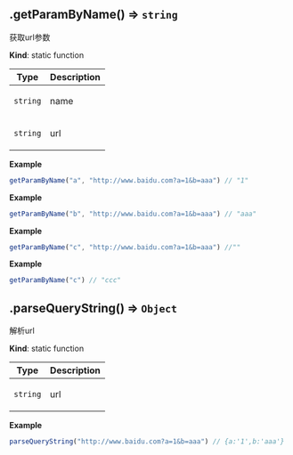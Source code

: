 <a name="url.getParamByName"></a>

## .getParamByName() ⇒ <code>string</code>
<p>获取url参数</p>

**Kind**: static function  

| Type | Description |
| --- | --- |
| <code>string</code> | <p>name</p> |
| <code>string</code> | <p>url</p> |

**Example**  
```js
getParamByName("a", "http://www.baidu.com?a=1&b=aaa") // "1"
```
**Example**  
```js
getParamByName("b", "http://www.baidu.com?a=1&b=aaa") // "aaa"
```
**Example**  
```js
getParamByName("c", "http://www.baidu.com?a=1&b=aaa") //""
```
**Example**  
```js
getParamByName("c") // "ccc"
```
<a name="url.parseQueryString"></a>

## .parseQueryString() ⇒ <code>Object</code>
<p>解析url</p>

**Kind**: static function  

| Type | Description |
| --- | --- |
| <code>string</code> | <p>url</p> |

**Example**  
```js
parseQueryString("http://www.baidu.com?a=1&b=aaa") // {a:'1',b:'aaa'}
```
